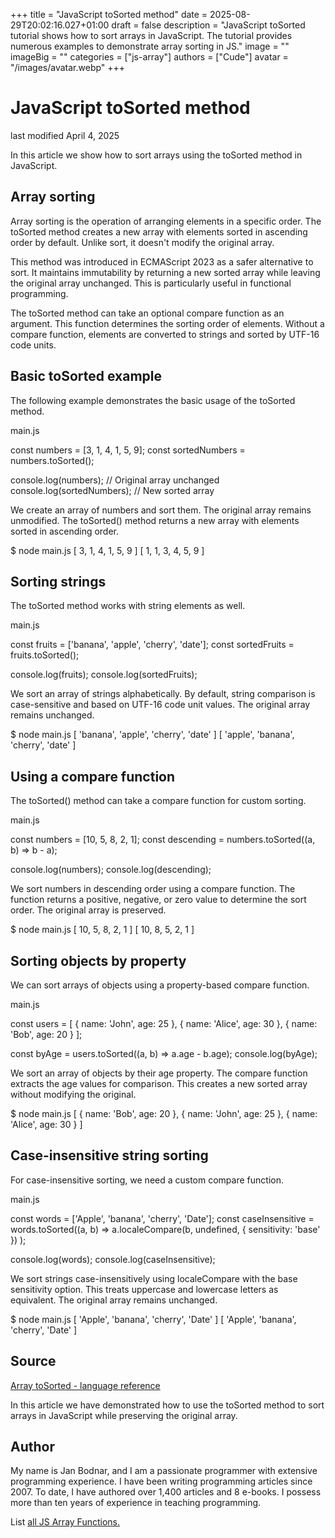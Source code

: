 +++
title = "JavaScript toSorted method"
date = 2025-08-29T20:02:16.027+01:00
draft = false
description = "JavaScript toSorted tutorial shows how to sort arrays in JavaScript. The tutorial provides numerous examples to demonstrate array sorting in JS."
image = ""
imageBig = ""
categories = ["js-array"]
authors = ["Cude"]
avatar = "/images/avatar.webp"
+++

# JavaScript toSorted method

last modified April 4, 2025

 

In this article we show how to sort arrays using the toSorted method
in JavaScript.

## Array sorting

Array sorting is the operation of arranging elements in a specific order. The
toSorted method creates a new array with elements sorted in
ascending order by default. Unlike sort, it doesn't modify the
original array.

This method was introduced in ECMAScript 2023 as a safer alternative to
sort. It maintains immutability by returning a new sorted array
while leaving the original array unchanged. This is particularly useful in
functional programming.

The toSorted method can take an optional compare function as an
argument. This function determines the sorting order of elements. Without a
compare function, elements are converted to strings and sorted by UTF-16 code
units.

## Basic toSorted example

The following example demonstrates the basic usage of the toSorted
method.

main.js
  

const numbers = [3, 1, 4, 1, 5, 9];
const sortedNumbers = numbers.toSorted();

console.log(numbers);        // Original array unchanged
console.log(sortedNumbers);  // New sorted array

We create an array of numbers and sort them. The original array remains
unmodified. The toSorted() method returns a new array with elements sorted
in ascending order.

$ node main.js
[ 3, 1, 4, 1, 5, 9 ]
[ 1, 1, 3, 4, 5, 9 ]

## Sorting strings

The toSorted method works with string elements as well.

main.js
  

const fruits = ['banana', 'apple', 'cherry', 'date'];
const sortedFruits = fruits.toSorted();

console.log(fruits);
console.log(sortedFruits);

We sort an array of strings alphabetically. By default, string comparison is
case-sensitive and based on UTF-16 code unit values. The original array remains
unchanged.

$ node main.js
[ 'banana', 'apple', 'cherry', 'date' ]
[ 'apple', 'banana', 'cherry', 'date' ]

## Using a compare function

The toSorted() method can take a compare function for custom sorting.

main.js
  

const numbers = [10, 5, 8, 2, 1];
const descending = numbers.toSorted((a, b) =&gt; b - a);

console.log(numbers);
console.log(descending);

We sort numbers in descending order using a compare function. The function
returns a positive, negative, or zero value to determine the sort order. The
original array is preserved.

$ node main.js
[ 10, 5, 8, 2, 1 ]
[ 10, 8, 5, 2, 1 ]

## Sorting objects by property

We can sort arrays of objects using a property-based compare function.

main.js
  

const users = [
  { name: 'John', age: 25 },
  { name: 'Alice', age: 30 },
  { name: 'Bob', age: 20 }
];

const byAge = users.toSorted((a, b) =&gt; a.age - b.age);
console.log(byAge);

We sort an array of objects by their age property. The compare function extracts
the age values for comparison. This creates a new sorted array without modifying
the original.

$ node main.js
[
  { name: 'Bob', age: 20 },
  { name: 'John', age: 25 },
  { name: 'Alice', age: 30 }
]

## Case-insensitive string sorting

For case-insensitive sorting, we need a custom compare function.

main.js
  

const words = ['Apple', 'banana', 'cherry', 'Date'];
const caseInsensitive = words.toSorted((a, b) =&gt; 
  a.localeCompare(b, undefined, { sensitivity: 'base' })
);

console.log(words);
console.log(caseInsensitive);

We sort strings case-insensitively using localeCompare with the
base sensitivity option. This treats uppercase and lowercase letters as
equivalent. The original array remains unchanged.

$ node main.js
[ 'Apple', 'banana', 'cherry', 'Date' ]
[ 'Apple', 'banana', 'cherry', 'Date' ]

## Source

[Array toSorted - language reference](https://developer.mozilla.org/en-US/docs/Web/JavaScript/Reference/Global_Objects/Array/toSorted)

In this article we have demonstrated how to use the toSorted method
to sort arrays in JavaScript while preserving the original array.

## Author

My name is Jan Bodnar, and I am a passionate programmer with extensive
programming experience. I have been writing programming articles since 2007.
To date, I have authored over 1,400 articles and 8 e-books. I possess more
than ten years of experience in teaching programming.

List [all JS Array Functions.](/javascript/#js-array)